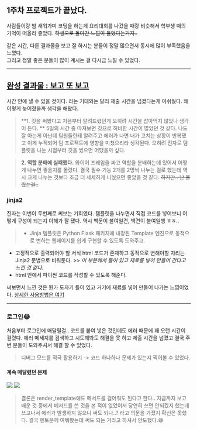 ## 1주차 프로젝트가 끝났다.
사람들이랑 밤 새워가며 코딩을 하는게 요리대회를 나갔을 때랑 비슷해서 학부생 때의 기억이 떠올라 좋았다. ~~학생으로 돌아간 느낌이 들었다는거지..~~

같은 시간, 다른 결과물을 보고 잘 하시는 분들이 정말 많으면서 동시에 많이 부족했음을 느꼈다.  
그리고 정말 좋은 분들이 많이 계시는 걸 다시금 느낄 수 있었다.


---

## [완성 결과물 : 보고 또 보고](http://team22book.shop/)

시간 안에 낼 수 있을 것이다. 라는 기대와는 달리 제출 시간을 넘겼다는게 아쉬웠다.
왜 이렇게 늦어졌을까 생각을 해봤다.
>**1. 깃을 써봤다고 처음부터 알려드렸던게 오히려 시간을 잡아먹지 않았나 생각이 든다. **
5일의 시간 중 따져보면 깃으로 허비한 시간이 많았던 것 같다.
나도 잘 아는게 아닌데 팀원들한테 알려주고 에러가 나면 내가 고치는 상황이 반복됐고 이게 누적되어 팀 프로젝트에 영향을 미쳤으리라 생각된다.
오히려 진자로 템플릿을 나눈 시점부터 깃을 썼으면 어땠을까 싶다.
 
>**2. 역할 분배에 실패했다.**
와이어 프레임을 짜고 역할을 분배하는데 있어서 어떻게 나누면 좋을지를 몰랐다.
결국 필수 기능 2개를 2명씩 나누는 걸로 했는데 역시 크게 나누는 것보다 조금 더 세세하게 나눴으면 좋았을 것 같다.
~~하지만.. 난 몰랐는걸..~~


### jinja2 
진자는 이번이 두번째로 써보는 기회였다.
템플릿을 나누면서 직접 코드를 넣어보니 어떻게 구성이 되는지 이해가 잘 됐다.
역시 백문이 불여일견, 백견이 불여일행 ㅎㅎ..

>- Jinja 템플릿은 Python Flask 패키지에 내장된 Template 엔진으로 동적으로 변하는 웹페이지를 쉽게 구현할 수 있도록 도와주고.
- 고정적으로 출력되어야 할 서식 html 코드가 존재하고 동적으로 변해야할 자리는 Jinja2 문법으로 비워둔다. >> _이 부분에서 틀이 있고 재료를 넣어 만들어 간다고 느낀 것 같다._
- html 안에서 파이썬 코드를 작성할 수 있도록 해준다.


써보면서 느낀 것은 뭔가 도자기 틀이 있고 거기에 재료를 넣어 만들어 나가는 느낌이었다.
[상세한 사용방법은 여기](https://frhyme.github.io/python-libs/jinja_basic/)

---


### 로그인😂
처음부터 로그인에 매달릴걸.. 코드를 붙여 넣은 것인데도 에러 때문에 꽤 오랜 시간이 걸렸다. 
에러 메세지를 검색하고 시도해봐도 해결을 못 하고 제출 시간을 넘겼고 결국 주변 분들이 도와주셔서 해결 할 수 있었다.
>디버그 모드를 적극 활용하기 -> 코드 하나하나 문제가 있는지 찍어볼 수 있었다.

#### 계속 매달렸던 문제
![](https://images.velog.io/images/2_juzzang/post/9851c5ee-b8c8-47c8-b818-ad0860e72443/9.18%201.PNG)
![](https://images.velog.io/images/2_juzzang/post/eb2239cf-599e-420b-98a0-735a004a54cd/9.18%202.PNG)
>결론은 render_template에도 메서드를 걸어줘도 된다고 한다.. 
지금까지 보고 배운 것 중에서 메서드를 쓴 것을 본 적이 없었어서 당연히 쓰면 안되겠지 했는데 쓰고나서 에러가 발생하지 않으니 써도 되나..? 라고 의문을 가졌지 확신은 못했다.
결국 멘토분께 여쭤봤는데 써도 되는 거라고 하셔서 안도했다.😄
